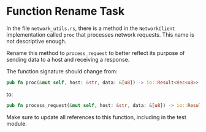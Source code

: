 # Function Rename Task

In the file `network_utils.rs`, there is a method in the `NetworkClient` implementation called `proc` that processes network requests. This name is not descriptive enough.

Rename this method to `process_request` to better reflect its purpose of sending data to a host and receiving a response.

The function signature should change from:
```rust
pub fn proc(&mut self, host: &str, data: &[u8]) -> io::Result<Vec<u8>>
```

to:
```rust
pub fn process_request(&mut self, host: &str, data: &[u8]) -> io::Result<Vec<u8>>
```

Make sure to update all references to this function, including in the test module.